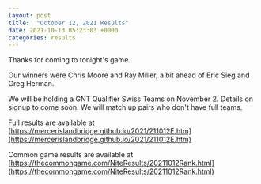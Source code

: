 ```yaml
---
layout: post
title:  "October 12, 2021 Results"
date: 2021-10-13 05:23:03 +0000
categories: results
---
```

Thanks for coming to tonight's game.

Our winners were Chris Moore and Ray Miller, a bit ahead of Eric Sieg and Greg Herman.

We will be holding a GNT Qualifier Swiss Teams on November 2. Details on signup to come soon. We will match up pairs who don't have full teams.

Full results are available at [https://mercerislandbridge.github.io/2021/211012E.htm](https://mercerislandbridge.github.io/2021/211012E.htm)

Common game results are available at [https://thecommongame.com/NiteResults/20211012Rank.html](https://thecommongame.com/NiteResults/20211012Rank.html)
